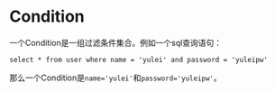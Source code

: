 # Condition

一个Condition是一组过滤条件集合。例如一个sql查询语句：
```
select * from user where name = 'yulei' and password = 'yuleipw'
```
那么一个Condition是`name='yulei'`和`password='yuleipw'`。
